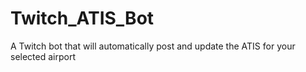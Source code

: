 # Twitch_ATIS_Bot
A Twitch bot that will automatically post and update the ATIS for your selected airport
